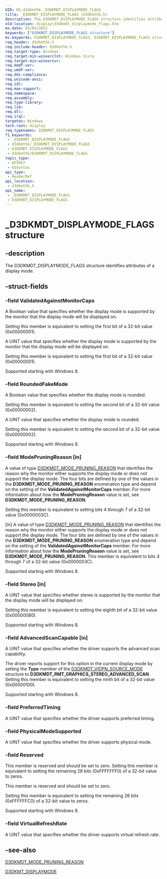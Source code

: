 ```yaml
---
UID: NS:d3dkmthk._D3DKMDT_DISPLAYMODE_FLAGS
title: _D3DKMDT_DISPLAYMODE_FLAGS (d3dkmthk.h)
description: The D3DKMDT_DISPLAYMODE_FLAGS structure identifies attributes of a display mode.
old-location: display\d3dkmdt_displaymode_flags.htm
ms.date: 03/04/2022
keywords: ["D3DKMDT_DISPLAYMODE_FLAGS structure"]
ms.keywords: D3DKMDT_DISPLAYMODE_FLAGS, D3DKMDT_DISPLAYMODE_FLAGS structure [Display Devices], OpenGL_Structs_64aa66c8-8323-4cee-b437-16b8f3c361c8.xml, _D3DKMDT_DISPLAYMODE_FLAGS, d3dkmthk/D3DKMDT_DISPLAYMODE_FLAGS, display.d3dkmdt_displaymode_flags
req.header: d3dkmthk.h
req.include-header: D3dkmthk.h
req.target-type: Windows
req.target-min-winverclnt: Windows Vista
req.target-min-winversvr: 
req.kmdf-ver: 
req.umdf-ver: 
req.ddi-compliance: 
req.unicode-ansi: 
req.idl: 
req.max-support: 
req.namespace: 
req.assembly: 
req.type-library: 
req.lib: 
req.dll: 
req.irql: 
targetos: Windows
tech.root: display
req.typenames: D3DKMDT_DISPLAYMODE_FLAGS
f1_keywords:
 - _D3DKMDT_DISPLAYMODE_FLAGS
 - d3dkmthk/_D3DKMDT_DISPLAYMODE_FLAGS
 - D3DKMDT_DISPLAYMODE_FLAGS
 - d3dkmthk/D3DKMDT_DISPLAYMODE_FLAGS
topic_type:
 - APIRef
 - kbSyntax
api_type:
 - HeaderDef
api_location:
 - d3dkmthk.h
api_name:
 - _D3DKMDT_DISPLAYMODE_FLAGS
 - D3DKMDT_DISPLAYMODE_FLAGS
---
```


# _D3DKMDT_DISPLAYMODE_FLAGS structure

## -description

The D3DKMDT_DISPLAYMODE_FLAGS structure identifies attributes of a display mode.

## -struct-fields

### -field ValidatedAgainstMonitorCaps

A Boolean value that specifies whether the display mode is supported by the monitor that the display mode will be displayed on.

Setting this member is equivalent to setting the first bit of a 32-bit value (0x00000001).

A UINT value that specifies whether the display mode is supported by the monitor that the display mode will be displayed on.

Setting this member is equivalent to setting the first bit of a 32-bit value (0x00000001).

Supported starting with Windows 8.

### -field RoundedFakeMode

A Boolean value that specifies whether the display mode is rounded.

Setting this member is equivalent to setting the second bit of a 32-bit value (0x00000002).

A UINT value that specifies whether the display mode is rounded.

Setting this member is equivalent to setting the second bit of a 32-bit value (0x00000002).

Supported starting with Windows 8.

### -field ModePruningReason [in]

A value of type [D3DKMDT_MODE_PRUNING_REASON](ne-d3dkmthk-_d3dkmdt_mode_pruning_reason.md) that identifies the reason why the monitor either supports the display mode or does not support the display mode. The four bits are defined by one of the values in the **D3DKMDT_MODE_PRUNING_REASON** enumeration type and depend on the setting of the **ValidatedAgainstMonitorCaps** member. For more information about how the **ModePruningReason** value is set, see **D3DKMDT_MODE_PRUNING_REASON**.

Setting this member is equivalent to setting bits 4 through 7 of a 32-bit value (0x0000003C).

[in] A value of type [D3DKMDT_MODE_PRUNING_REASON](ne-d3dkmthk-_d3dkmdt_mode_pruning_reason.md) that identifies the reason why the monitor either supports the display mode or does not support the display mode. The four bits are defined by one of the values in the **D3DKMDT_MODE_PRUNING_REASON** enumeration type and depend on the setting of the **ValidatedAgainstMonitorCaps** member. For more information about how the **ModePruningReason** value is set, see **D3DKMDT_MODE_PRUNING_REASON**.
This member is equivalent to bits 4 through 7 of a 32-bit value (0x0000003C).

Supported starting with Windows 8.

### -field Stereo [in]

A UINT value that specifies whether stereo is supported by the monitor that the display mode will be displayed on.

Setting this member is equivalent to setting the eighth bit of a 32-bit value (0x00000080).

Supported starting with Windows 8.

### -field AdvancedScanCapable [in]

A UINT value that specifies whether the driver supports the advanced scan capability.

The driver reports support for this option in the current display mode by setting the **Type** member of the [D3DKMDT_VIDPN_SOURCE_MODE](../d3dkmdt/ns-d3dkmdt-_d3dkmdt_vidpn_source_mode.md) structure to **D3DKMDT_RMT_GRAPHICS_STEREO_ADVANCED_SCAN**.
Setting this member is equivalent to setting the ninth bit of a 32-bit value (0x00000100).

Supported starting with Windows 8.

### -field PreferredTiming

A UINT value that specifies whether the driver supports preferred timing.

### -field PhysicalModeSupported

A UINT value that specifies whether the driver supports physical mode.

### -field Reserved

This member is reserved and should be set to zero. Setting this member is equivalent to setting the remaining 28 bits (0xFFFFFFF0) of a 32-bit value to zeros.

This member is reserved and should be set to zero.

Setting this member is equivalent to setting the remaining 26 bits (0xFFFFFFC0) of a 32-bit value to zeros.

Supported starting with Windows 8.

### -field VirtualRefreshRate

A UINT value that specifies whether the driver supports virtual refresh rate.

## -see-also

[D3DKMDT_MODE_PRUNING_REASON](ne-d3dkmthk-_d3dkmdt_mode_pruning_reason.md)

[D3DKMT_DISPLAYMODE](ns-d3dkmthk-_d3dkmt_displaymode.md)
